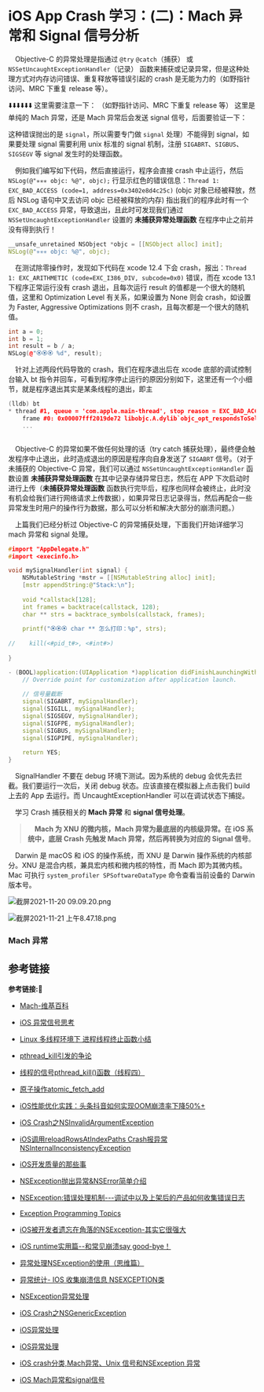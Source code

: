 # iOS App Crash 学习：(二)：Mach 异常和 Signal 信号分析

&emsp;Objective-C 的异常处理是指通过 `@try` `@catch`（捕获） 或 `NSSetUncaughtExceptionHandler`（记录） 函数来捕获或记录异常，但是这种处理方式对内存访问错误、重复释放等错误引起的 crash 是无能为力的（如野指针访问、MRC 下重复 release 等）。

⬇️⬇️⬇️⬇️⬇️⬇️ 这里需要注意一下： （如野指针访问、MRC 下重复 release 等） 这里是单纯的 Mach 异常，还是 Mach 异常后会发送 signal 信号，后面要验证一下：

这种错误抛出的是 `signal`，所以需要专门做 `signal` 处理）不能得到 signal，如果要处理 signal 需要利用 unix 标准的 signal 机制，注册 `SIGABRT`、`SIGBUS`、`SIGSEGV` 等 signal 发生时的处理函数。

&emsp;例如我们编写如下代码，然后直接运行，程序会直接 crash 中止运行，然后 `NSLog(@"✳️✳️✳️ objc: %@", objc);` 行显示红色的错误信息：`Thread 1: EXC_BAD_ACCESS (code=1, address=0x3402e8d4c25c)` (objc 对象已经被释放，然后 NSLog 语句中又去访问 objc 已经被释放的内存) 指出我们的程序此时有一个 `EXC_BAD_ACCESS` 异常，导致退出，且此时可发现我们通过 `NSSetUncaughtExceptionHandler` 设置的 **未捕获异常处理函数** 在程序中止之前并没有得到执行！ 

```c++
__unsafe_unretained NSObject *objc = [[NSObject alloc] init];
NSLog(@"✳️✳️✳️ objc: %@", objc);
```

&emsp;在测试除零操作时，发现如下代码在 xcode 12.4 下会 crash，报出：`Thread 1: EXC_ARITHMETIC (code=EXC_I386_DIV, subcode=0x0)` 错误，而在 xcode 13.1 下程序正常运行没有 crash 退出，且每次运行 result 的值都是一个很大的随机值，这里和 Optimization Level 有关系，如果设置为 None 则会 crash，如设置为 Faster, Aggressive Optimizations 则不 crash，且每次都是一个很大的随机值。

```c++
int a = 0;
int b = 1;
int result = b / a;
NSLog(@"🏵🏵🏵 %d", result);
```

&emsp;针对上述两段代码导致的 crash，我们在程序退出后在 xcode 底部的调试控制台输入 bt 指令并回车，可看到程序停止运行的原因分别如下，这里还有一个小细节，就是程序退出其实是某条线程的退出，即主

```c++
(lldb) bt
* thread #1, queue = 'com.apple.main-thread', stop reason = EXC_BAD_ACCESS (code=EXC_I386_GPFLT)
    frame #0: 0x00007fff2019de72 libobjc.A.dylib`objc_opt_respondsToSelector + 16
    ...
```

```c++

```



&emsp;Objective-C 的异常如果不做任何处理的话（try catch 捕获处理），最终便会触发程序中止退出，此时造成退出的原因是程序向自身发送了 `SIGABRT` 信号。（对于未捕获的 Objective-C 异常，我们可以通过 `NSSetUncaughtExceptionHandler` 函数设置 **未捕获异常处理函数** 在其中记录存储异常日志，然后在 APP 下次启动时进行上传（**未捕获异常处理函数** 函数执行完毕后，程序也同样会被终止，此时没有机会给我们进行网络请求上传数据），如果异常日志记录得当，然后再配合一些异常发生时用户的操作行为数据，那么可以分析和解决大部分的崩溃问题。）

&emsp;上篇我们已经分析过 Objective-C 的异常捕获处理，下面我们开始详细学习 mach 异常和 signal 处理。


```c++
#import "AppDelegate.h"
#import <execinfo.h>

void mySignalHandler(int signal) {
    NSMutableString *mstr = [[NSMutableString alloc] init];
    [mstr appendString:@"Stack:\n"];
    
    void *callstack[128];
    int frames = backtrace(callstack, 128);
    char ** strs = backtrace_symbols(callstack, frames);
    
    printf("🏵🏵🏵 char ** 怎么打印：%p", strs);
    
//    kill(<#pid_t#>, <#int#>)
    
}

- (BOOL)application:(UIApplication *)application didFinishLaunchingWithOptions:(NSDictionary *)launchOptions {
    // Override point for customization after application launch.
    
    // 信号量截断
    signal(SIGABRT, mySignalHandler);
    signal(SIGILL, mySignalHandler);
    signal(SIGSEGV, mySignalHandler);
    signal(SIGFPE, mySignalHandler);
    signal(SIGBUS, mySignalHandler);
    signal(SIGPIPE, mySignalHandler);
    
    return YES;
}
```

&emsp;SignalHandler 不要在 debug 环境下测试。因为系统的 debug 会优先去拦截。我们要运行一次后，关闭 debug 状态。应该直接在模拟器上点击我们 build 上去的 App  去运行。而 UncaughtExceptionHandler 可以在调试状态下捕捉。

&emsp;学习 Crash 捕获相关的 **Mach 异常** 和 **signal 信号处理**。

> &emsp;**Mach 为 XNU 的微内核，Mach 异常为最底层的内核级异常。在 iOS 系统中，底层 Crash 先触发 Mach 异常，然后再转换为对应的 Signal 信号**。

&emsp;Darwin 是 macOS 和 iOS 的操作系统，而 XNU 是 Darwin 操作系统的内核部分。XNU 是混合内核，兼具宏内核和微内核的特性，而 Mach 即为其微内核。Mac 可执行 `system_profiler SPSoftwareDataType` 命令查看当前设备的 Darwin 版本号。

![截屏2021-11-20 09.09.20.png](https://p6-juejin.byteimg.com/tos-cn-i-k3u1fbpfcp/eec1dc7e8fe34a82979793b2f6e2463b~tplv-k3u1fbpfcp-watermark.image?)

![截屏2021-11-21 上午8.47.18.png](https://p1-juejin.byteimg.com/tos-cn-i-k3u1fbpfcp/146836b6c7d04a4da5d316b085dafafa~tplv-k3u1fbpfcp-watermark.image?)


### Mach 异常 






















## 参考链接
**参考链接:🔗**
+ [Mach-维基百科](https://zh.wikipedia.org/wiki/Mach)
+ [iOS 异常信号思考](https://minosjy.com/2021/04/10/00/377/)
+ [Linux 多线程环境下 进程线程终止函数小结](https://www.cnblogs.com/biyeymyhjob/archive/2012/10/11/2720377.html)
+ [pthread_kill引发的争论](https://www.jianshu.com/p/756240e837dd)
+ [线程的信号pthread_kill()函数（线程四）](https://blog.csdn.net/littesss/article/details/71156793)
+ [原子操作atomic_fetch_add](https://www.jianshu.com/p/985fb2e9c201)



+ [iOS性能优化实践：头条抖音如何实现OOM崩溃率下降50%+](https://mp.weixin.qq.com/s?__biz=MzI1MzYzMjE0MQ==&mid=2247486858&idx=1&sn=ec5964b0248b3526836712b26ef1b077&chksm=e9d0c668dea74f7e1e16cd5d65d1436c28c18e80e32bbf9703771bd4e0563f64723294ba1324&cur_album_id=1590407423234719749&scene=189#wechat_redirect)




+ [iOS Crash之NSInvalidArgumentException](https://blog.csdn.net/skylin19840101/article/details/51941540)
+ [iOS调用reloadRowsAtIndexPaths Crash报异常NSInternalInconsistencyException](https://blog.csdn.net/sinat_27310637/article/details/62225658)
+ [iOS开发质量的那些事](https://zhuanlan.zhihu.com/p/21773994)
+ [NSException抛出异常&NSError简单介绍](https://www.jianshu.com/p/23913bbc4ee5)
+ [NSException:错误处理机制---调试中以及上架后的产品如何收集错误日志](https://blog.csdn.net/lcl130/article/details/41891273)
+ [Exception Programming Topics](https://developer.apple.com/library/archive/documentation/Cocoa/Conceptual/Exceptions/Exceptions.html#//apple_ref/doc/uid/10000012-BAJGFBFB)
+ [iOS被开发者遗忘在角落的NSException-其实它很强大](https://www.jianshu.com/p/05aad21e319e)
+ [iOS runtime实用篇--和常见崩溃say good-bye！](https://www.jianshu.com/p/5d625f86bd02)
+ [异常处理NSException的使用（思维篇）](https://www.cnblogs.com/cchHers/p/15116833.html)
+ [异常统计- IOS 收集崩溃信息 NSEXCEPTION类](https://www.freesion.com/article/939519506/)
+ [NSException异常处理](https://www.cnblogs.com/fuland/p/3668004.html)
+ [iOS Crash之NSGenericException](https://blog.csdn.net/skylin19840101/article/details/51945558)
+ [iOS异常处理](https://www.jianshu.com/p/1e4d5421d29c)
+ [iOS异常处理](https://www.jianshu.com/p/59927211b745)
+ [iOS crash分类,Mach异常、Unix 信号和NSException 异常](https://blog.csdn.net/u014600626/article/details/119517507?spm=1001.2101.3001.6661.1&utm_medium=distribute.pc_relevant_t0.none-task-blog-2%7Edefault%7ECTRLIST%7Edefault-1.no_search_link&depth_1-utm_source=distribute.pc_relevant_t0.none-task-blog-2%7Edefault%7ECTRLIST%7Edefault-1.no_search_link)
+ [iOS Mach异常和signal信号](https://developer.aliyun.com/article/499180)


